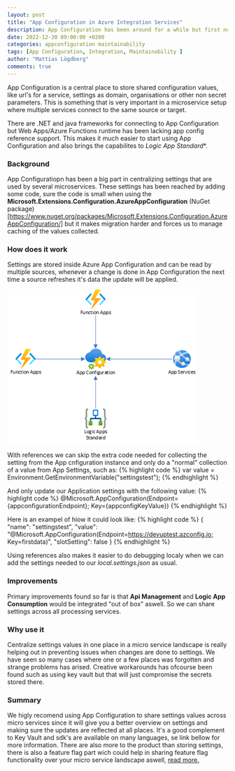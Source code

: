 ```yaml
---
layout: post
title: "App Configuration in Azure Integration Services"
description: App Configuration has been around for a while but first now Functions has App Configuration references in preview this gives us an easier usage and moew flexibility. | This post explains an overvew of how a setup coud look like and hwo it works.
date: 2022-12-30 09:00:00 +0200
categories: appconfiguration maintainability
tags: [App Configuration, Integration, Maintainability ]
author: "Mattias Lögdberg"
comments: true
---
```


App Configuration is a central place to store shared configuration values, like url's for a service, settings as domain, organisations or other non secret parameters. This is something that is very important in a microservice setup where multiple services connect to the same source or target.

There are .NET and java frameworks for connecting to App Configuration but Web Apps/Azure Functions runtime has been lacking app config reference support. This makes it much easier to start using App Configuration and also brings the capabilites to *Logic App Standard**.

### Background
App Configuratiopn has been a big part in centralizing settings that are used by several microservices. These settings has been reached by adding some code, sure the code is small when using the **Microsoft.Extensions.Configuration.AzureAppConfiguration** (NuGet package)[https://www.nuget.org/packages/Microsoft.Extensions.Configuration.AzureAppConfiguration/] but it makes migration harder and forces us to manage caching of the values collected.

### How does it work
Settings are stored inside Azure App Configuration and can be read by multiple sources, whenever a change is done in App Configuration the next time a source refreshes it's data the update will be applied. 

![App Configuration Overview](/assets/images/2023/appconfig-overview.png)

With references we can skip the extra code needed for collecting the setting from the App cnfiguration instance and only do a "normal" collection of a value from App Settings, such as:
{% highlight code %}
var value = Environment.GetEnvironmentVariable("settingstest");
{% endhighlight %}

And only update our Application settings with the following value:
{% highlight code %}
@Microsoft.AppConfiguration(Endpoint={appconfigurationEndpoint}; Key={appconfigKeyValue})
{% endhighlight %}

Here is an exampel of hiow it could look like:
{% highlight code %}
{
    "name": "settingstest",
    "value": "@Microsoft.AppConfiguration(Endpoint=https://devuptest.azconfig.io; Key=firstdata)​",
    "slotSetting": false
}
{% endhighlight %}

Using references also makes it easier to do debugging localy when we can add the settings needed to our *local.settings.json* as usual. 


### Improvements
Primary improvements found so far is that **Api Management** and **Logic App Consumption** would be integrated "out of box" aswell. So we can share settings across all processing services.

### Why use it
Centralize settings values in one place in a micro service landscape is really helping out in preventing issues when changes are done to settings. We have seen so many cases where one or a few places was forgotten and strange problems has arised. Creative workarounds has ofcourse been found such as using key vault but that will just compromise the secrets stored there.

### Summary
We higly recomend using App Configuration to share settings values across micro services since it will give you a better overview on settings and making sure the updates are reflected at all places. It's a good complement to Key Vault and sdk's are available on many languages, se link bellow for more information.
There are also more to the product than storing settings, there is also a feature flag part wich could help in sharing feature flag functionality over your micro service landscape aswell, [read more.](https://learn.microsoft.com/en-us/azure/azure-app-configuration/overview)